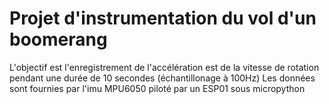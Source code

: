 # Projet d'instrumentation du vol d'un boomerang
L'objectif est l'enregistrement de l'accélération est de la vitesse de rotation pendant une durée de 10 secondes (échantillonage à 100Hz)
Les données sont fournies par l'imu MPU6050 piloté par un ESP01 sous micropython
